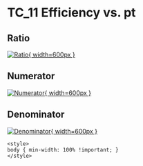 # TC_11 Efficiency vs. pt

## Ratio

[![Ratio](../mtv/var/TC_11_eff_pt.png){ width=600px }](../mtv/var/TC_11_eff_pt.pdf)

## Numerator

[![Numerator](../mtv/num/TC_11_eff_pt_num.png){ width=600px }](../mtv/num/TC_11_eff_pt_num.pdf)

## Denominator

[![Denominator](../mtv/den/TC_11_eff_pt_den.png){ width=600px }](../mtv/den/TC_11_eff_pt_den.pdf)


``` {=html}
<style>
body { min-width: 100% !important; }
</style>
```
